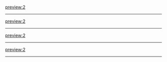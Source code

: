 [preview:2](articles/royalpalace.md)
- - - -
[preview:2](articles/boat.md)
- - - -
[preview:2](articles/museum.md)
- - - -
[preview:2](articles/zoo.md)
- - - -

